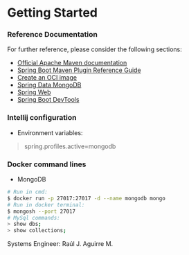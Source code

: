 # Getting Started

### Reference Documentation
For further reference, please consider the following sections:

* [Official Apache Maven documentation](https://maven.apache.org/guides/index.html)
* [Spring Boot Maven Plugin Reference Guide](https://docs.spring.io/spring-boot/docs/2.7.4/maven-plugin/reference/html/)
* [Create an OCI image](https://docs.spring.io/spring-boot/docs/2.7.4/maven-plugin/reference/html/#build-image)
* [Spring Data MongoDB](https://docs.spring.io/spring-boot/docs/2.7.4/reference/htmlsingle/#data.nosql.mongodb)
* [Spring Web](https://docs.spring.io/spring-boot/docs/2.7.4/reference/htmlsingle/#web)
* [Spring Boot DevTools](https://docs.spring.io/spring-boot/docs/2.7.4/reference/htmlsingle/#using.devtools)

### Intellij configuration

- Environment variables:
> spring.profiles.active=mongodb

### Docker command lines

- MongoDB
```sh
# Run in cmd:
$ docker run -p 27017:27017 -d --name mongodb mongo
# Run in docker terminal:
$ mongosh --port 27017
# MySql commands:
> show dbs;
> show collections;
```
Systems Engineer: Raúl J. Aguirre M.